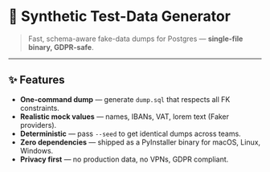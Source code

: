 # 🧪 Synthetic Test-Data Generator
>
> Fast, schema-aware fake-data dumps for Postgres — **single-file binary, GDPR-safe**.

---

## ✨ Features

- **One-command dump** — generate `dump.sql` that respects all FK constraints.
- **Realistic mock values** — names, IBANs, VAT, lorem text (Faker providers).
- **Deterministic** — pass `--seed` to get identical dumps across teams.
- **Zero dependencies** — shipped as a PyInstaller binary for macOS, Linux, Windows.
- **Privacy first** — no production data, no VPNs, GDPR compliant.
